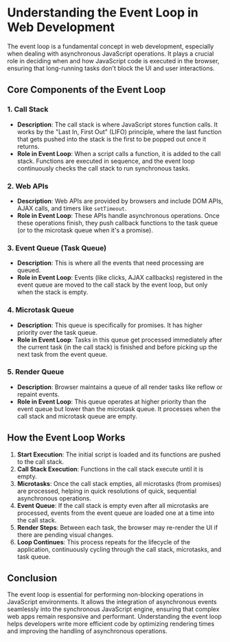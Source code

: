 # Understanding the Event Loop in Web Development

The event loop is a fundamental concept in web development, especially when dealing with asynchronous JavaScript operations. It plays a crucial role in deciding when and how JavaScript code is executed in the browser, ensuring that long-running tasks don't block the UI and user interactions.

## Core Components of the Event Loop

### 1. Call Stack

- **Description**: The call stack is where JavaScript stores function calls. It works by the "Last In, First Out" (LIFO) principle, where the last function that gets pushed into the stack is the first to be popped out once it returns.
- **Role in Event Loop**: When a script calls a function, it is added to the call stack. Functions are executed in sequence, and the event loop continuously checks the call stack to run synchronous tasks.

### 2. Web APIs

- **Description**: Web APIs are provided by browsers and include DOM APIs, AJAX calls, and timers like `setTimeout`.
- **Role in Event Loop**: These APIs handle asynchronous operations. Once these operations finish, they push callback functions to the task queue (or to the microtask queue when it's a promise).

### 3. Event Queue (Task Queue)

- **Description**: This is where all the events that need processing are queued.
- **Role in Event Loop**: Events (like clicks, AJAX callbacks) registered in the event queue are moved to the call stack by the event loop, but only when the stack is empty.

### 4. Microtask Queue

- **Description**: This queue is specifically for promises. It has higher priority over the task queue.
- **Role in Event Loop**: Tasks in this queue get processed immediately after the current task (in the call stack) is finished and before picking up the next task from the event queue.

### 5. Render Queue

- **Description**: Browser maintains a queue of all render tasks like reflow or repaint events.
- **Role in Event Loop**: This queue operates at higher priority than the event queue but lower than the microtask queue. It processes when the call stack and microtask queue are empty.

## How the Event Loop Works

1. **Start Execution**: The initial script is loaded and its functions are pushed to the call stack.
2. **Call Stack Execution**: Functions in the call stack execute until it is empty.
3. **Microtasks**: Once the call stack empties, all microtasks (from promises) are processed, helping in quick resolutions of quick, sequential asynchronous operations.
4. **Event Queue**: If the call stack is empty even after all microtasks are processed, events from the event queue are loaded one at a time into the call stack.
5. **Render Steps**: Between each task, the browser may re-render the UI if there are pending visual changes.
6. **Loop Continues**: This process repeats for the lifecycle of the application, continuously cycling through the call stack, microtasks, and task queue.

## Conclusion

The event loop is essential for performing non-blocking operations in JavaScript environments. It allows the integration of asynchronous events seamlessly into the synchronous JavaScript engine, ensuring that complex web apps remain responsive and performant. Understanding the event loop helps developers write more efficient code by optimizing rendering times and improving the handling of asynchronous operations.
